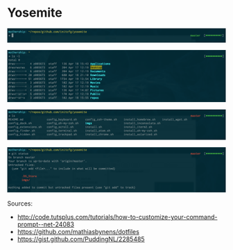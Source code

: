 Yosemite
=======
![](https://raw.githubusercontent.com/initcfg/yosemite/master/imgs/screenshot-no-command.png)

![](https://raw.githubusercontent.com/initcfg/yosemite/master/imgs/screenshot-battery-full.png)

![](https://raw.githubusercontent.com/initcfg/yosemite/master/imgs/screenshot-master-red.png)

![](https://raw.githubusercontent.com/initcfg/yosemite/master/imgs/screenshot-untracked-files.png)


Sources:
- http://code.tutsplus.com/tutorials/how-to-customize-your-command-prompt--net-24083
- https://github.com/mathiasbynens/dotfiles
- https://gist.github.com/PuddingNL/2285485
